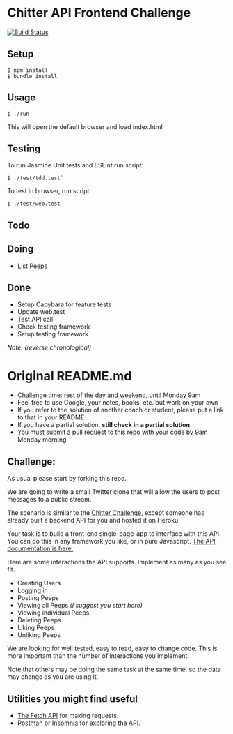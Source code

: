 # Chitter API Frontend Challenge

[![Build Status](https://travis-ci.com/will-head/frontend-api-challenge.svg?branch=master)](https://travis-ci.com/github/will-head/frontend-api-challenge)

## Setup

```
$ npm install
$ bundle install
```
## Usage

```
$ ./run
```
This will open the default browser and load index.html

## Testing

To run Jasmine Unit tests and ESLint run script:  
```
$ ./test/tdd.test`
```

To test in browser, run script:  
```
$ ./test/web.test
```

## Todo




## Doing

* List Peeps


## Done

* Setup Capybara for feature tests
* Update web.test
* Test API call
* Check testing framework
* Setup testing framework

*Note: (reverse chronological)*

# Original README.md

* Challenge time: rest of the day and weekend, until Monday 9am
* Feel free to use Google, your notes, books, etc. but work on your own
* If you refer to the solution of another coach or student, please put a link to that in your README
* If you have a partial solution, **still check in a partial solution**
* You must submit a pull request to this repo with your code by 9am Monday morning

Challenge:
-------

As usual please start by forking this repo.

We are going to write a small Twitter clone that will allow the users to post messages to a public stream.

The scenario is similar to the [Chitter Challenge](https://github.com/makersacademy/chitter-challenge), except someone has already built a backend API for you and hosted it on Heroku.

Your task is to build a front-end single-page-app to interface with this API. You can do this in any framework you like, or in pure Javascript. [The API documentation is here.](https://github.com/makersacademy/chitter_api_backend)

Here are some interactions the API supports. Implement as many as you see fit.

* Creating Users
* Logging in
* Posting Peeps
* Viewing all Peeps *(I suggest you start here)*
* Viewing individual Peeps
* Deleting Peeps
* Liking Peeps
* Unliking Peeps

We are looking for well tested, easy to read, easy to change code. This is more important than the number of interactions you implement.

Note that others may be doing the same task at the same time, so the data may change as you are using it.

## Utilities you might find useful

* [The Fetch API](https://developer.mozilla.org/en-US/docs/Web/API/Fetch_API/Using_Fetch) for making requests.
* [Postman](https://www.getpostman.com/) or [Insomnia](https://insomnia.rest/) for exploring the API.
